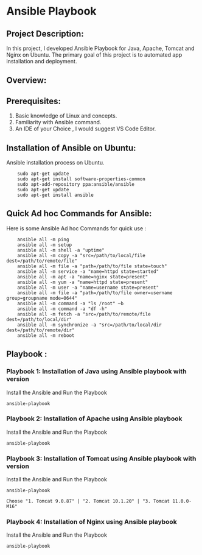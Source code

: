 #  Ansible Playbook 

## Project Description:
In this project, I developed Ansible Playbook for Java, Apache, Tomcat and Nginx on Ubuntu. The primary goal of this project is to automated app installation and deployment.

## Overview:

## Prerequisites:

1. Basic knowledge of Linux and concepts.
2. Familiarity with Ansible command.
3. An IDE of your Choice , I would suggest VS Code Editor.

## Installation of Ansible on Ubuntu:
Ansible installation process on Ubuntu.

```
	sudo apt-get update 
	sudo apt-get install software-properties-common 
	sudo apt-add-repository ppa:ansible/ansible 
	sudo apt-get update 
	sudo apt-get install ansible
```

## Quick Ad hoc Commands for Ansible:
Here is some Ansible Ad hoc Commands for quick use :

```
	ansible all -m ping
	ansible all -m setup
	ansible all -m shell -a "uptime"
	ansible all -m copy -a "src=/path/to/local/file dest=/path/to/remote/file"
	ansible all -m file -a "path=/path/to/file state=touch"
	ansible all -m service -a "name=httpd state=started"
	ansible all -m apt -a "name=nginx state=present"
	ansible all -m yum -a "name=httpd state=present"
	ansible all -m user -a "name=username state=present"
	ansible all -m file -a "path=/path/to/file owner=username group=groupname mode=0644"
	ansible all -m command -a "ls /root" –b
	ansible all -m command -a "df -h"
	ansible all -m fetch -a "src=/path/to/remote/file dest=/path/to/local/dir"
	ansible all -m synchronize -a "src=/path/to/local/dir dest=/path/to/remote/dir"
	ansible all -m reboot
```

## Playbook :

### Playbook 1: Installation of Java using Ansible playbook with version

Install the Ansible and Run the Playbook

```
ansible-playbook 
```

### Playbook 2: Installation of Apache using Ansible playbook

Install the Ansible and Run the Playbook

```
ansible-playbook 
```

### Playbook 3: Installation of Tomcat using Ansible playbook with version

Install the Ansible and Run the Playbook

```
ansible-playbook 
```

```
Choose "1. Tomcat 9.0.87" | "2. Tomcat 10.1.20" | "3. Tomcat 11.0.0-M16"
```

### Playbook 4: Installation of Nginx using Ansible playbook

Install the Ansible and Run the Playbook

```
ansible-playbook 
```
